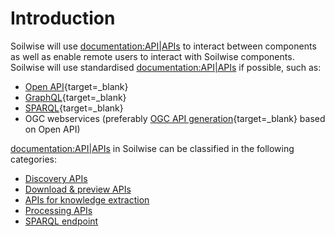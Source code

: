 # Introduction

Soilwise will use <documentation:API|APIs> to interact between components as well as enable remote users to interact with Soilwise components.
Soilwise will use standardised <documentation:API|APIs> if possible, such as:


- [Open API](https://www.openapis.org/){target=_blank}
- [GraphQL](https://graphql.com){target=_blank}
- [SPARQL](https://www.w3.org/TR/sparql11-query/){target=_blank}
- OGC webservices (preferably [OGC API generation](https://ogcapi.ogc.org/){target=_blank} based on Open API)

<documentation:API|APIs> in Soilwise can be classified in the following categories:

- [Discovery APIs](./metadata-apis.md)
- [Download & preview APIs](./data-download.md)
- [APIs for knowledge extraction](./knowledge-extraction.md)
- [Processing APIs](./processing-apis.md)
- [SPARQL endpoint](./sparql.md)
